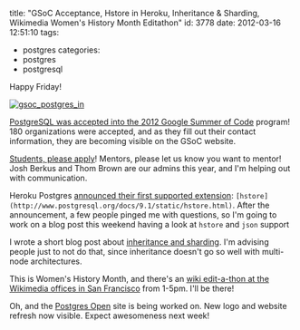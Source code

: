 title: "GSoC Acceptance, Hstore in Heroku, Inheritance & Sharding, Wikimedia Women's History Month Editathon"
id: 3778
date: 2012-03-16 12:51:10
tags: 
- postgres
categories: 
- postgres
- postgresql

Happy Friday!

[![](http://www.chesnok.com/daily/wp-content/uploads/2012/03/gsoc_postgres_in-300x200.png "gsoc_postgres_in")](http://www.chesnok.com/daily/wp-content/uploads/2012/03/gsoc_postgres_in.png)

[PostgreSQL was accepted into the 2012 Google Summer of Code](http://www.google-melange.com/gsoc/accepted_orgs/google/gsoc2012) program! 180 organizations were accepted, and as they fill out their contact information, they are becoming visible on the GSoC website.
<!--more-->
[Students, please apply](http://wiki.postgresql.org/wiki/GSoC_2012)! Mentors, please let us know you want to mentor! Josh Berkus and Thom Brown are our admins this year, and I'm helping out with communication. 

Heroku Postgres [announced their first supported extension](https://postgres.heroku.com/blog/past/2012/3/14/introducing_keyvalue_data_storage_in_heroku_postgres/): `[hstore](http://www.postgresql.org/docs/9.1/static/hstore.html)`. After the announcement, a few people pinged me with questions, so I'm going to work on a blog post this weekend having a look at `hstore` and `json` support

I wrote a short blog post about [inheritance and sharding](http://www.chesnok.com/daily/2012/03/14/inheritance-and-sharding-with-postgres/). I'm advising people just to not do that, since inheritance doesn't go so well with multi-node architectures. 

This is Women's History Month, and there's an [wiki edit-a-thon at the Wikimedia offices in San Francisco](http://en.wikipedia.org/wiki/Wikipedia:Meetup/San_Francisco_WikiWomen%27s_Edit-a-Thon) from 1-5pm. I'll be there!

Oh, and the [Postgres Open](http://postgresopen.org) site is being worked on. New logo and website refresh now visible. Expect awesomeness next week!
